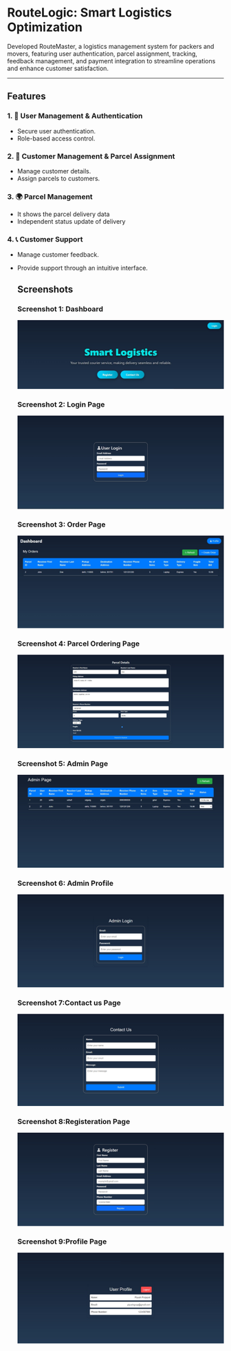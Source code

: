 # RouteLogic: Smart Logistics Optimization

Developed RouteMaster, a logistics management system for packers and movers, featuring user authentication, parcel
 assignment, tracking, feedback management, and payment integration to streamline operations and enhance customer
 satisfaction.
 
---

## Features

### 1. 🔐 **User Management & Authentication**
- Secure user authentication.
- Role-based access control.

### 2. 👥 **Customer Management & Parcel Assignment**
- Manage customer details.
- Assign parcels to customers.

### 3. 🌍 **Parcel Management**
- It shows the parcel delivery data
- Independent status update of delivery

### 4. 📞 **Customer Support**
- Manage customer feedback.
- Provide support through an intuitive interface.

  ## Screenshots

  ### Screenshot 1: Dashboard
  ![Dashboard](https://github.com/kaaviyak2004/RouteLogic-Smart-Logistics-Optimization/blob/0f9a68129f3e3c2545bf6e50ba4e3ce2f3c03dd4/RouteLogic/Dashboard.jpg)

   ### Screenshot 2: Login Page
  ![Login Page](https://github.com/kaaviyak2004/RouteLogic-Smart-Logistics-Optimization/blob/0f9a68129f3e3c2545bf6e50ba4e3ce2f3c03dd4/RouteLogic/Login.jpg)

   ### Screenshot 3: Order Page
  ![Order Page](https://github.com/kaaviyak2004/RouteLogic-Smart-Logistics-Optimization/blob/0f9a68129f3e3c2545bf6e50ba4e3ce2f3c03dd4/RouteLogic/Order%20page.jpg)

   ### Screenshot 4: Parcel Ordering Page
  ![Parcel Ordering Page](https://github.com/kaaviyak2004/RouteLogic-Smart-Logistics-Optimization/blob/0f9a68129f3e3c2545bf6e50ba4e3ce2f3c03dd4/RouteLogic/Parcel%20ordering%20page.jpg)

   ### Screenshot 5: Admin Page
  ![Admin Page](https://github.com/kaaviyak2004/RouteLogic-Smart-Logistics-Optimization/blob/0f9a68129f3e3c2545bf6e50ba4e3ce2f3c03dd4/RouteLogic/Admin%20Page.jpg)

   ### Screenshot 6: Admin Profile
  ![Admin Profile](https://github.com/kaaviyak2004/RouteLogic-Smart-Logistics-Optimization/blob/0f9a68129f3e3c2545bf6e50ba4e3ce2f3c03dd4/RouteLogic/Admin%20Profile.jpg)

   ### Screenshot 7:Contact us Page
  ![Contact us Page](https://github.com/kaaviyak2004/RouteLogic-Smart-Logistics-Optimization/blob/0f9a68129f3e3c2545bf6e50ba4e3ce2f3c03dd4/RouteLogic/Contus%20us%20Page.jpg)

   ### Screenshot 8:Registeration Page
  ![Registeration Page](https://github.com/kaaviyak2004/RouteLogic-Smart-Logistics-Optimization/blob/0f9a68129f3e3c2545bf6e50ba4e3ce2f3c03dd4/RouteLogic/Registeration%20Page.jpg)

   ### Screenshot 9:Profile Page
  ![Profile Page](https://github.com/kaaviyak2004/RouteLogic-Smart-Logistics-Optimization/blob/0f9a68129f3e3c2545bf6e50ba4e3ce2f3c03dd4/RouteLogic/Profile%20Page.jpg)

  
